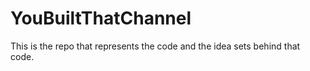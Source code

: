 # YouBuiltThatChannel
This is the repo that represents the code and the idea sets behind that code. 
